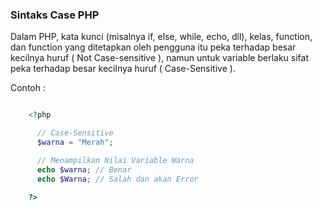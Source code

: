 ### Sintaks Case PHP

Dalam PHP, kata kunci (misalnya if, else, while, echo, dll), kelas, function, dan function yang ditetapkan oleh pengguna itu peka terhadap besar kecilnya huruf ( Not Case-sensitive ), namun untuk variable berlaku sifat peka terhadap besar kecilnya huruf ( Case-Sensitive ).

Contoh :

```php

	<?php 

	  // Case-Sensitive
	  $warna = "Merah";

	  // Menampilkan Nilai Variable Warna
	  echo $warna; // Benar
	  echo $Warna; // Salah dan akan Error

	?>


```